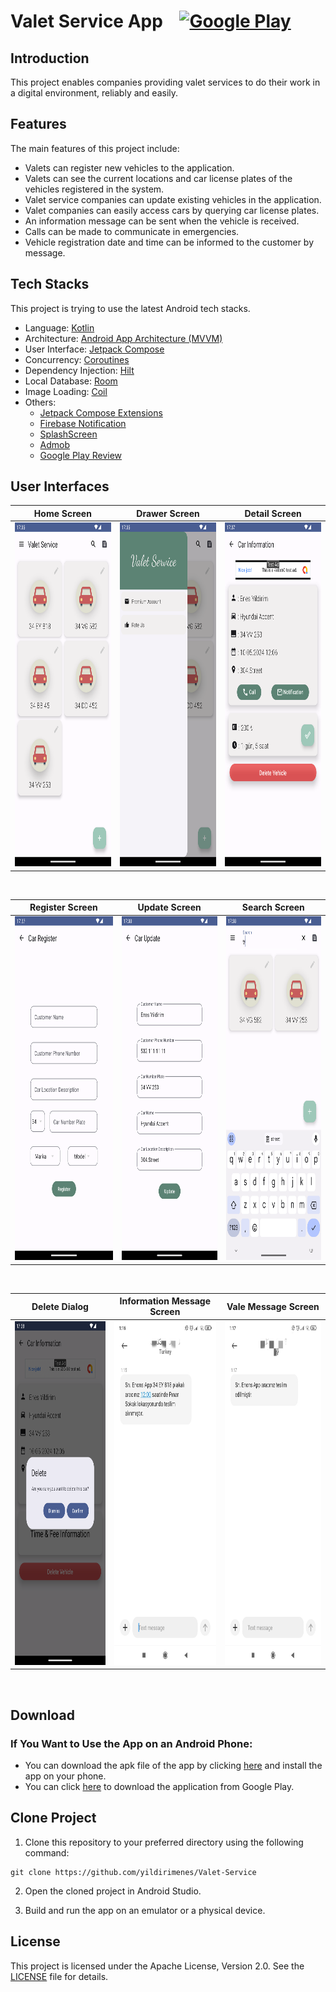 # Valet Service App &nbsp;&nbsp; <a href="https://play.google.com/store/apps/details?id=com.enons.vehicleapp"><img src="https://upload.wikimedia.org/wikipedia/commons/7/78/Google_Play_Store_badge_EN.svg" alt="Google Play" style="width:100px;"/></a>


## Introduction
This project enables companies providing valet services to do their work in a digital environment, reliably and easily.

## Features

The main features of this project include:

- Valets can register new vehicles to the application.
-	Valets can see the current locations and car license plates of the vehicles registered in the system.
-	Valet service companies can update existing vehicles in the application.
-	Valet companies can easily access cars by querying car license plates.
-   An information message can be sent when the vehicle is received.
-   Calls can be made to communicate in emergencies.
-   Vehicle registration date and time can be informed to the customer by message.


## Tech Stacks

This project is trying to use the latest Android tech stacks.

- Language: [Kotlin](https://kotlinlang.org)
- Architecture: [Android App Architecture (MVVM) ](https://developer.android.com/topic/architecture)
- User Interface: [Jetpack Compose](https://developer.android.com/jetpack/compose)
- Concurrency: [Coroutines](https://kotlinlang.org/docs/coroutines-overview.html)
- Dependency Injection: [Hilt](https://developer.android.com/training/dependency-injection/hilt-android)
- Local Database: [Room](https://developer.android.com/training/data-storage/room)
- Image Loading: [Coil](https://coil-kt.github.io) 
- Others:
  - [Jetpack Compose Extensions](https://google.github.io/accompanist)
  - [Firebase Notification](https://firebase.google.com/docs/cloud-messaging?hl=tr)
  - [SplashScreen](https://developer.android.com/develop/ui/views/launch/splash-screen)
  - [Admob](https://admob.google.com/intl/tr/home/)
  - [Google Play Review](https://developer.android.com/guide/playcore/in-app-review)
  
## User Interfaces
| Home Screen | Drawer Screen | Detail Screen |
| ----- | ------------ | ------------ |
|<img src="images/category_page.png" width="250" height="550">|<img src="images/drawer_page.png" width="250" height="550">|<img src="images/car_detail.png" width="250" height="550">|

</br>

| Register Screen | Update Screen | Search Screen |
| ----- | ------------ | ------------ |
|<img src="images/car_register.png" width="250" height="550">|<img src="images/car_update.png" width="250" height="550">|<img src="images/car_search.png" width="250" height="550">|

</br>

| Delete Dialog | Information Message Screen | Vale Message Screen |
| ----- | ------------ | ------------ |
|<img src="images/car_delete.png" width="250" height="550">|<img src="images/car_information_message.jpeg" width="250" height="550">|<img src="images/vale_message.jpeg" width="250" height="550">|

</br>

## Download

### If You Want to Use the App on an Android Phone:

* You can download the apk file of the app by clicking [here](https://drive.google.com/drive/folders/18cOxlrR9eJNvtUxZmmBriI-itHjHCdRg?usp=sharing) and install the app on your phone.
* You can click [here](https://play.google.com/store/apps/details?id=com.enons.vehicleapp) to download the application from Google Play.

## Clone Project

1. Clone this repository to your preferred directory using the following command:

```
git clone https://github.com/yildirimenes/Valet-Service
```
2. Open the cloned project in Android Studio.

3. Build and run the app on an emulator or a physical device.


## License
This project is licensed under the Apache License, Version 2.0. See the [LICENSE](LICENSE) file for details.
